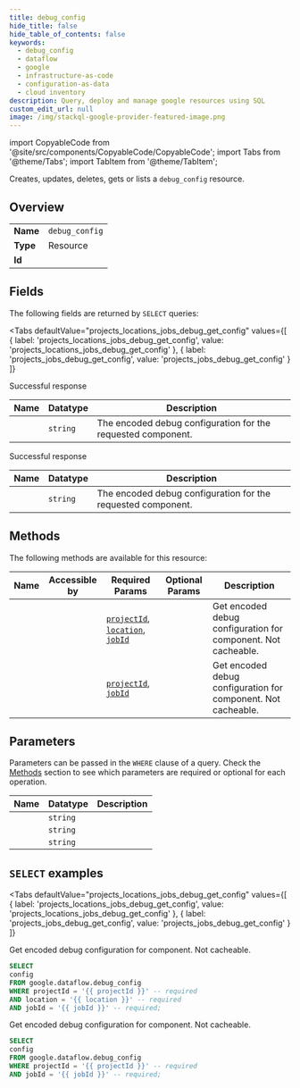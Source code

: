```yaml
--- 
title: debug_config
hide_title: false
hide_table_of_contents: false
keywords:
  - debug_config
  - dataflow
  - google
  - infrastructure-as-code
  - configuration-as-data
  - cloud inventory
description: Query, deploy and manage google resources using SQL
custom_edit_url: null
image: /img/stackql-google-provider-featured-image.png
---
```


import CopyableCode from '@site/src/components/CopyableCode/CopyableCode';
import Tabs from '@theme/Tabs';
import TabItem from '@theme/TabItem';

Creates, updates, deletes, gets or lists a <code>debug_config</code> resource.

## Overview
<table><tbody>
<tr><td><b>Name</b></td><td><code>debug_config</code></td></tr>
<tr><td><b>Type</b></td><td>Resource</td></tr>
<tr><td><b>Id</b></td><td><CopyableCode code="google.dataflow.debug_config" /></td></tr>
</tbody></table>

## Fields

The following fields are returned by `SELECT` queries:

<Tabs
    defaultValue="projects_locations_jobs_debug_get_config"
    values={[
        { label: 'projects_locations_jobs_debug_get_config', value: 'projects_locations_jobs_debug_get_config' },
        { label: 'projects_jobs_debug_get_config', value: 'projects_jobs_debug_get_config' }
    ]}
>
<TabItem value="projects_locations_jobs_debug_get_config">

Successful response

<table>
<thead>
    <tr>
    <th>Name</th>
    <th>Datatype</th>
    <th>Description</th>
    </tr>
</thead>
<tbody>
<tr>
    <td><CopyableCode code="config" /></td>
    <td><code>string</code></td>
    <td>The encoded debug configuration for the requested component.</td>
</tr>
</tbody>
</table>
</TabItem>
<TabItem value="projects_jobs_debug_get_config">

Successful response

<table>
<thead>
    <tr>
    <th>Name</th>
    <th>Datatype</th>
    <th>Description</th>
    </tr>
</thead>
<tbody>
<tr>
    <td><CopyableCode code="config" /></td>
    <td><code>string</code></td>
    <td>The encoded debug configuration for the requested component.</td>
</tr>
</tbody>
</table>
</TabItem>
</Tabs>

## Methods

The following methods are available for this resource:

<table>
<thead>
    <tr>
    <th>Name</th>
    <th>Accessible by</th>
    <th>Required Params</th>
    <th>Optional Params</th>
    <th>Description</th>
    </tr>
</thead>
<tbody>
<tr>
    <td><a href="#projects_locations_jobs_debug_get_config"><CopyableCode code="projects_locations_jobs_debug_get_config" /></a></td>
    <td><CopyableCode code="select" /></td>
    <td><a href="#parameter-projectId"><code>projectId</code></a>, <a href="#parameter-location"><code>location</code></a>, <a href="#parameter-jobId"><code>jobId</code></a></td>
    <td></td>
    <td>Get encoded debug configuration for component. Not cacheable.</td>
</tr>
<tr>
    <td><a href="#projects_jobs_debug_get_config"><CopyableCode code="projects_jobs_debug_get_config" /></a></td>
    <td><CopyableCode code="select" /></td>
    <td><a href="#parameter-projectId"><code>projectId</code></a>, <a href="#parameter-jobId"><code>jobId</code></a></td>
    <td></td>
    <td>Get encoded debug configuration for component. Not cacheable.</td>
</tr>
</tbody>
</table>

## Parameters

Parameters can be passed in the `WHERE` clause of a query. Check the [Methods](#methods) section to see which parameters are required or optional for each operation.

<table>
<thead>
    <tr>
    <th>Name</th>
    <th>Datatype</th>
    <th>Description</th>
    </tr>
</thead>
<tbody>
<tr id="parameter-jobId">
    <td><CopyableCode code="jobId" /></td>
    <td><code>string</code></td>
    <td></td>
</tr>
<tr id="parameter-location">
    <td><CopyableCode code="location" /></td>
    <td><code>string</code></td>
    <td></td>
</tr>
<tr id="parameter-projectId">
    <td><CopyableCode code="projectId" /></td>
    <td><code>string</code></td>
    <td></td>
</tr>
</tbody>
</table>

## `SELECT` examples

<Tabs
    defaultValue="projects_locations_jobs_debug_get_config"
    values={[
        { label: 'projects_locations_jobs_debug_get_config', value: 'projects_locations_jobs_debug_get_config' },
        { label: 'projects_jobs_debug_get_config', value: 'projects_jobs_debug_get_config' }
    ]}
>
<TabItem value="projects_locations_jobs_debug_get_config">

Get encoded debug configuration for component. Not cacheable.

```sql
SELECT
config
FROM google.dataflow.debug_config
WHERE projectId = '{{ projectId }}' -- required
AND location = '{{ location }}' -- required
AND jobId = '{{ jobId }}' -- required;
```
</TabItem>
<TabItem value="projects_jobs_debug_get_config">

Get encoded debug configuration for component. Not cacheable.

```sql
SELECT
config
FROM google.dataflow.debug_config
WHERE projectId = '{{ projectId }}' -- required
AND jobId = '{{ jobId }}' -- required;
```
</TabItem>
</Tabs>
